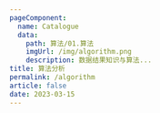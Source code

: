 ```yaml
---
pageComponent: 
  name: Catalogue
  data: 
    path: 算法/01.算法
    imgUrl: /img/algorithm.png
    description: 数据结果知识与算法...
title: 算法分析
permalink: /algorithm
article: false
date: 2023-03-15 
---
```


